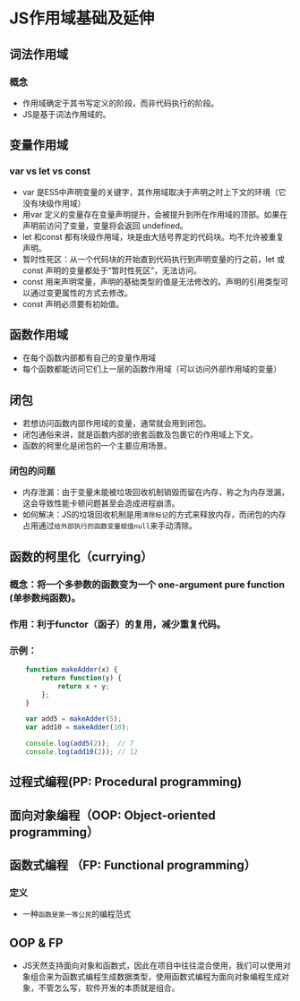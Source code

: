 
# JS作用域基础及延伸
## 词法作用域
### 概念
- 作用域确定于其书写定义的阶段，而非代码执行的阶段。
- JS是基于词法作用域的。
## 变量作用域
### var vs let vs const
- var 是ES5中声明变量的关键字，其作用域取决于声明之时上下文的环境（它没有块级作用域）
- 用var 定义的变量存在变量声明提升，会被提升到所在作用域的顶部。如果在声明前访问了变量，变量将会返回 undefined。
- let 和const 都有块级作用域，块是由大括号界定的代码块。均不允许被重复声明。
- 暂时性死区：从一个代码块的开始直到代码执行到声明变量的行之前，let 或 const 声明的变量都处于“暂时性死区”，无法访问。
- const 用来声明常量，声明的基础类型的值是无法修改的。声明的引用类型可以通过变更属性的方式去修改。
- const 声明必须要有初始值。
## 函数作用域
- 在每个函数内部都有自己的变量作用域
- 每个函数都能访问它们上一层的函数作用域（可以访问外部作用域的变量）

## 闭包
- 若想访问函数内部作用域的变量，通常就会用到闭包。
- 闭包通俗来讲，就是函数内部的嵌套函数及包裹它的作用域上下文。
- 函数的柯里化是闭包的一个主要应用场景。
### 闭包的问题
- 内存泄漏：由于变量未能被垃圾回收机制销毁而留在内存，称之为内存泄漏，这会导致性能卡顿问题甚至会造成进程崩溃。
- 如何解决：JS的垃圾回收机制是用`清除标记`的方式来释放内存，而闭包的内存占用通过`给外部执行的函数变量赋值null`来手动清除。

## 函数的柯里化（currying）
### 概念：将一个多参数的函数变为一个 one-argument pure function (单参数纯函数)。
### 作用：利于functor（函子）的复用，减少重复代码。
### 示例：
```js
	function makeAdder(x) {
        return function(y) {
            return x + y;
        };
    }

    var add5 = makeAdder(5);
    var add10 = makeAdder(10);

    console.log(add5(2));  // 7
    console.log(add10(2)); // 12
```


## 过程式编程(PP: Procedural programming)
## 面向对象编程（OOP: Object-oriented programming）
## 函数式编程 （FP: Functional programming）
### 定义
- 一种`函数是第一等公民`的编程范式
## OOP & FP
- JS天然支持面向对象和函数式，因此在项目中往往混合使用，我们可以使用对象组合来为函数式编程生成数据类型，使用函数式编程为面向对象编程生成对象，不管怎么写，软件开发的本质就是组合。
